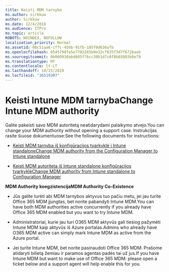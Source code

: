 ```yaml
---
title: Keisti MDM tarnyba
ms.author: sirkkuw
author: Sirkkuw
ms.date: 12/4/2018
ms.audience: ITPro
ms.topic: article
ROBOTS: NOINDEX, NOFOLLOW
localization_priority: Normal
ms.assetid: 08c51aa6-cffc-456b-91fb-185f0d636afb
ms.openlocfilehash: 6545798fe5e7702285b9e32cf635f3d7f672baeb
ms.sourcegitcommit: 0b06093dabd685f76cc39b1d7c0f8b03883b6e79
ms.translationtype: MT
ms.contentlocale: lt-LT
ms.lasthandoff: 10/25/2019
ms.locfileid: "36519307"
---
```

# <a name="change-intune-mdm-authority"></a><span data-ttu-id="56980-102">Keisti Intune MDM tarnyba</span><span class="sxs-lookup"><span data-stu-id="56980-102">Change Intune MDM authority</span></span>

<span data-ttu-id="56980-103">Galite pakeisti savo MDM autoritetą neatidarydami palaikymo atvejo.</span><span class="sxs-lookup"><span data-stu-id="56980-103">You can change your MDM authority without opening a support case.</span></span> <span data-ttu-id="56980-104">Instrukcijas rasite šiuose dokumentuose:</span><span class="sxs-lookup"><span data-stu-id="56980-104">See the following documents for instructions:</span></span>
  
- [<span data-ttu-id="56980-105">Keisti MDM tarnyba iš konfigūracijos tvarkyklė į Intune standalone</span><span class="sxs-lookup"><span data-stu-id="56980-105">Change MDM authority from the Configuration Manager to Intune standalone</span></span>](https://docs.microsoft.com/sccm/mdm/deploy-use/migrate-change-mdm-authority)
    
- [<span data-ttu-id="56980-106">Keisti MDM autoritetą iš Intune standalone konfigūracijos tvarkyklė</span><span class="sxs-lookup"><span data-stu-id="56980-106">Change MDM authority from Intune standalone to Configuration Manager</span></span>](https://docs.microsoft.com/sccm/mdm/deploy-use/change-mdm-authority)
    
 <span data-ttu-id="56980-107">**MDM Authority koegzistencija**</span><span class="sxs-lookup"><span data-stu-id="56980-107">**MDM Authority Co-Existence**</span></span>
  
- <span data-ttu-id="56980-108">Jūs galite turėti abi MDM tarnybos aktyvus tuo pačiu metu, jei jau turite Office 365 MDM įjungtas, bet norite pabandyti Intune MDM.</span><span class="sxs-lookup"><span data-stu-id="56980-108">You can have both MDM authorities active concurrently if you already have Office 365 MDM enabled but you want to try Intune MDM.</span></span>
    
- <span data-ttu-id="56980-109">Administratoriai, kurie jau turi O365 MDM aktyvūs gali tiesiog pažymėti Intune MDM kaip aktyvūs iš Azure portalas.</span><span class="sxs-lookup"><span data-stu-id="56980-109">Admins who already have O365 MDM active can simply mark Intune MDM as active from the Azure portal.</span></span>
    
- <span data-ttu-id="56980-110">Jei turite Intune MDM, bet norite pasinaudoti Office 365 MDM: Prašome atidaryti bilietą žemiau ir paramos agentas padės tai už jus.</span><span class="sxs-lookup"><span data-stu-id="56980-110">If you have Intune MDM but want to make use of Office 365 MDM: please open a ticket below and a support agent will help enable this for you.</span></span>
    

